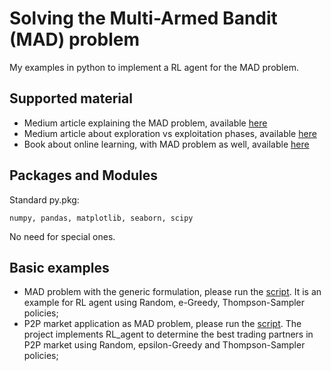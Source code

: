 # Solving the Multi-Armed Bandit (MAD) problem
My examples in python to implement a RL agent for the MAD problem.

##  Supported material
- Medium article explaining the MAD problem, available [here](https://towardsdatascience.com/solving-multiarmed-bandits-a-comparison-of-epsilon-greedy-and-thompson-sampling-d97167ca9a50)
- Medium article about exploration vs exploitation phases, available [here](https://towardsdatascience.com/reinforcement-learning-demystified-exploration-vs-exploitation-in-multi-armed-bandit-setting-be950d2ee9f6)
- Book about online learning, with MAD problem as well, available [here](https://arxiv.org/abs/1912.13213)

## Packages and Modules
Standard py.pkg:
```
numpy, pandas, matplotlib, seaborn, scipy
```
No need for special ones.

## Basic examples
- MAD problem with the generic formulation, please run the [script](multi_armed_example.py). It is an example for RL agent using Random, e-Greedy, Thompson-Sampler policies;
- P2P market application as MAD problem, please run the [script](energy_p2p_market.py). The project implements RL_agent to determine the best trading partners in P2P market using Random, epsilon-Greedy and Thompson-Sampler policies;
